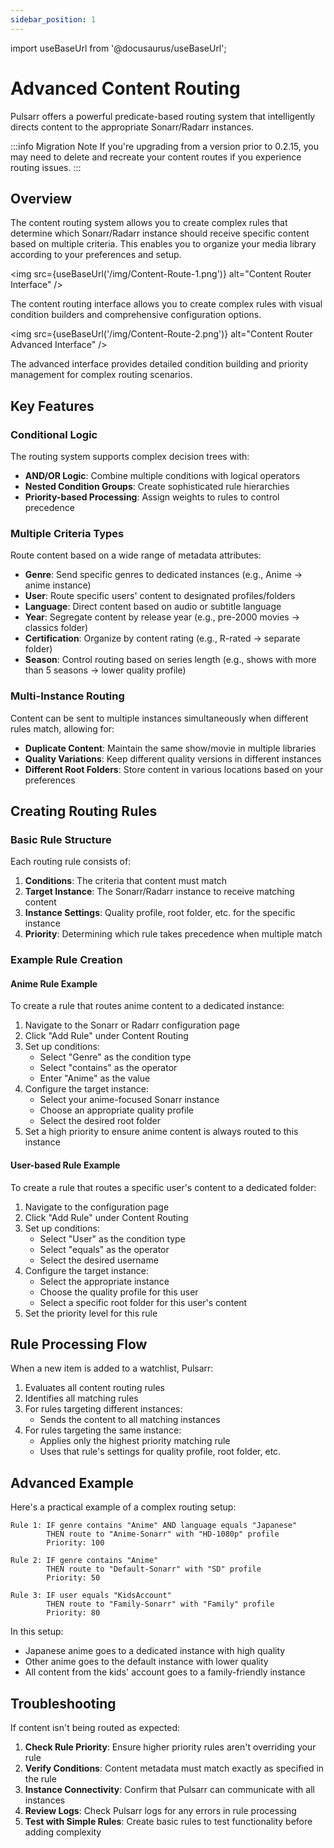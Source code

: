 ```yaml
---
sidebar_position: 1
---
```


import useBaseUrl from '@docusaurus/useBaseUrl';

# Advanced Content Routing

Pulsarr offers a powerful predicate-based routing system that intelligently directs content to the appropriate Sonarr/Radarr instances.

:::info Migration Note
If you're upgrading from a version prior to 0.2.15, you may need to delete and recreate your content routes if you experience routing issues.
:::

## Overview

The content routing system allows you to create complex rules that determine which Sonarr/Radarr instance should receive specific content based on multiple criteria. This enables you to organize your media library according to your preferences and setup.

<img src={useBaseUrl('/img/Content-Route-1.png')} alt="Content Router Interface" />

The content routing interface allows you to create complex rules with visual condition builders and comprehensive configuration options.

<img src={useBaseUrl('/img/Content-Route-2.png')} alt="Content Router Advanced Interface" />

The advanced interface provides detailed condition building and priority management for complex routing scenarios.

## Key Features

### Conditional Logic

The routing system supports complex decision trees with:

- **AND/OR Logic**: Combine multiple conditions with logical operators
- **Nested Condition Groups**: Create sophisticated rule hierarchies
- **Priority-based Processing**: Assign weights to rules to control precedence

### Multiple Criteria Types

Route content based on a wide range of metadata attributes:

- **Genre**: Send specific genres to dedicated instances (e.g., Anime → anime instance)
- **User**: Route specific users' content to designated profiles/folders
- **Language**: Direct content based on audio or subtitle language
- **Year**: Segregate content by release year (e.g., pre-2000 movies → classics folder)
- **Certification**: Organize by content rating (e.g., R-rated → separate folder)
- **Season**: Control routing based on series length (e.g., shows with more than 5 seasons → lower quality profile)

### Multi-Instance Routing

Content can be sent to multiple instances simultaneously when different rules match, allowing for:

- **Duplicate Content**: Maintain the same show/movie in multiple libraries
- **Quality Variations**: Keep different quality versions in different instances
- **Different Root Folders**: Store content in various locations based on your preferences

## Creating Routing Rules

### Basic Rule Structure

Each routing rule consists of:

1. **Conditions**: The criteria that content must match
2. **Target Instance**: The Sonarr/Radarr instance to receive matching content
3. **Instance Settings**: Quality profile, root folder, etc. for the specific instance
4. **Priority**: Determining which rule takes precedence when multiple match

### Example Rule Creation

#### Anime Rule Example

To create a rule that routes anime content to a dedicated instance:

1. Navigate to the Sonarr or Radarr configuration page
2. Click "Add Rule" under Content Routing
3. Set up conditions:
   - Select "Genre" as the condition type
   - Select "contains" as the operator
   - Enter "Anime" as the value
4. Configure the target instance:
   - Select your anime-focused Sonarr instance
   - Choose an appropriate quality profile
   - Select the desired root folder
5. Set a high priority to ensure anime content is always routed to this instance

#### User-based Rule Example

To create a rule that routes a specific user's content to a dedicated folder:

1. Navigate to the configuration page
2. Click "Add Rule" under Content Routing
3. Set up conditions:
   - Select "User" as the condition type
   - Select "equals" as the operator
   - Select the desired username
4. Configure the target instance:
   - Select the appropriate instance
   - Choose the quality profile for this user
   - Select a specific root folder for this user's content
5. Set the priority level for this rule

## Rule Processing Flow

When a new item is added to a watchlist, Pulsarr:

1. Evaluates all content routing rules
2. Identifies all matching rules
3. For rules targeting different instances:
   - Sends the content to all matching instances
4. For rules targeting the same instance:
   - Applies only the highest priority matching rule
   - Uses that rule's settings for quality profile, root folder, etc.

## Advanced Example

Here's a practical example of a complex routing setup:

```
Rule 1: IF genre contains "Anime" AND language equals "Japanese"
        THEN route to "Anime-Sonarr" with "HD-1080p" profile
        Priority: 100

Rule 2: IF genre contains "Anime" 
        THEN route to "Default-Sonarr" with "SD" profile
        Priority: 50

Rule 3: IF user equals "KidsAccount"
        THEN route to "Family-Sonarr" with "Family" profile
        Priority: 80
```

In this setup:
- Japanese anime goes to a dedicated instance with high quality
- Other anime goes to the default instance with lower quality
- All content from the kids' account goes to a family-friendly instance

## Troubleshooting

If content isn't being routed as expected:

1. **Check Rule Priority**: Ensure higher priority rules aren't overriding your rule
2. **Verify Conditions**: Content metadata must match exactly as specified in the rule
3. **Instance Connectivity**: Confirm that Pulsarr can communicate with all instances
4. **Review Logs**: Check Pulsarr logs for any errors in rule processing
5. **Test with Simple Rules**: Create basic rules to test functionality before adding complexity